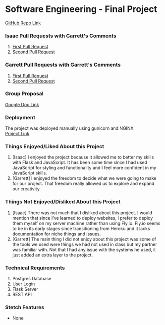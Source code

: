 # Software Engineering - Final Project
[GitHub Repo Link](https://github.com/isaacdll23/group-project-cs3398.git "Final Project")

### Isaac Pull Requests with Garrett's Comments
1. [First Pull Request](https://github.com/isaacdll23/group-project-cs3398/pull/1)
2. [Second Pull Request](https://github.com/isaacdll23/group-project-cs3398/pull/2)

### Garrett Pull Requests with Garrett's Comments
1. [First Pull Request](https://github.com/isaacdll23/group-project-cs3398/pull/3)
2. [Second Pull Request](https://github.com/isaacdll23/group-project-cs3398/pull/4)

### Group Proposal
[Google Doc Link](https://docs.google.com/document/d/1hneNPvOka68Lljj-VBHHjO1BybjnyTM28D7Pj0F9Fs4/edit?usp=sharing)

### Deployment
The project was deployed manually using gunicorn and NGINX\
[Project Link](https://project.isaacdelalama.dev/)

### Things Enjoyed/Liked About this Project
1. [Isaac] I enjoyed the project because it allowed me to better my skills with Flask and JavaScript.
    It has been some time since I had used JavaScript for styling and functionality and I feel more confident in my JavaScript skills.
2. [Garrett] I enjoyed the freedom to decide what we were going to make for our project.  That freedom really allowed us to explore and expand our creativity.

### Things Not Enjoyed/Disliked About this Project
1. [Isaac] There was not much that I disliked about this project. I would mention that since I've learned to deploy websites,
I prefer to deploy them myself on my server machine rather than using Fly.io. Fly.io seems to be in its early stages since transitioning from Heroku and it lacks documentation for niche things and issues.
2. [Garrett] The main thing I did not enjoy about this project was some of the tools we used were things we had not used in class but my partner was familiar with.  Not that I had any issue with the systems he used, it just added an extra layer to the project.

### Technical Requirements
1. Postgres Database
2. User Login
3. Flask Server
4. REST API

### Stetch Features
* None
